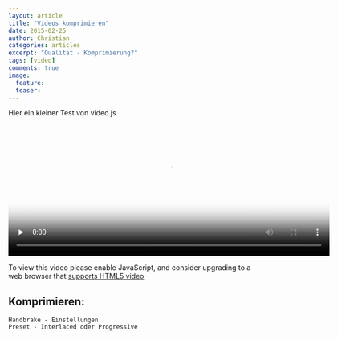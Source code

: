 ```yaml
---
layout: article
title: "Videos komprimieren"
date: 2015-02-25
author: Christian
categories: articles
excerpt: "Qualität - Komprimierung?"
tags: [video]
comments: true
image:
  feature: 
  teaser:
---
```


Hier ein kleiner Test von video.js


<video id="example_video_1" class="video-js vjs-default-skin vjs-big-play-centered" controls preload="none" width="640" height="264"
      poster="http://video-js.zencoder.com/oceans-clip.png"
      data-setup='{"children": { "controlBar": { 
          "children": { "muteToggle": false,  "volumeControl": false,  "captionsButton": false, "subtitlesButton": false} } } 
      }'>
    <source src="http://video-js.zencoder.com/oceans-clip.mp4" type='video/mp4' />
    <source src="http://video-js.zencoder.com/oceans-clip.webm" type='video/webm' />
    <source src="http://video-js.zencoder.com/oceans-clip.ogv" type='video/ogg' />
    <p class="vjs-no-js">To view this video please enable JavaScript, and consider upgrading to a web browser that <a href="http://videojs.com/html5-video-support/" target="_blank">supports HTML5 video</a></p>
</video>



## Komprimieren:
	Handbrake - Einstellungen
	Preset - Interlaced oder Progressive